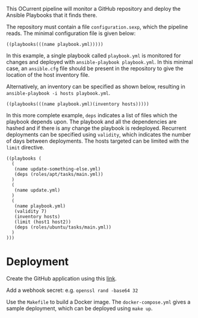 This OCurrent pipeline will monitor a GitHub repository and deploy the
Ansible Playbooks that it finds there.

The repository must contain a file `configuration.sexp`, which the
pipeline reads.  The minimal configuration file is given below:

```
((playbooks(((name playbook.yml)))))
```

In this example, a single playbook called `playbook.yml` is monitored
for changes and deployed with `ansible-playbook playbook.yml`.  In this
minimal case, an `ansible.cfg` file should be present in the repository
to give the location of the host inventory file.

Alternatively, an inventory can be specified as shown below, resulting in
`ansible-playbook -i hosts playbook.yml`.

```
((playbooks(((name playbook.yml)(inventory hosts)))))
```

In this more complete example, `deps` indicates a list of files which
the playbook depends upon.  The playbook and all the dependencies are
hashed and if there is any change the playbook is redeployed.  Recurrent
deployments can be specified using `validity`, which indicates the number
of days between deployments.  The hosts targeted can be limited with the
`limit` directive.

```
((playbooks (
  (
   (name update-something-else.yml)
   (deps (roles/apt/tasks/main.yml))
  )
  (
   (name update.yml)
  )
  (
   (name playbook.yml)
   (validity 7)
   (inventory hosts)
   (limit (host1 host2))
   (deps (roles/ubuntu/tasks/main.yml))
  )
)))
```

# Deployment

Create the GitHub application using this [link](https://github.com/settings/apps/new?name=Ocurrent%20Configurator&url=http:%2F%2Fi5.102.169.176&public=false&webhook_active=true&webhook_url=http:%2F%2F5.102.169.176/webhooks/github&callback_url=http://5.102.169.176:8080/login&device_flow_enabled=1&contents=read&pull_requests=write&statuses=write&repository_hooks=write&events[]=push&events[]=pull_request).

Add a webhook secret: e.g. `openssl rand -base64 32`

Use the `Makefile` to build a Docker image.  The `docker-compose.yml`
gives a sample deployment, which can be deployed using `make up`.

